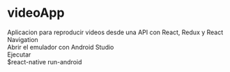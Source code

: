 # videoApp
Aplicacion para reproducir videos desde una API con React, Redux y React Navigation<br>
Abrir el emulador con Android Studio<br>
Ejecutar<br>
$react-native run-android
